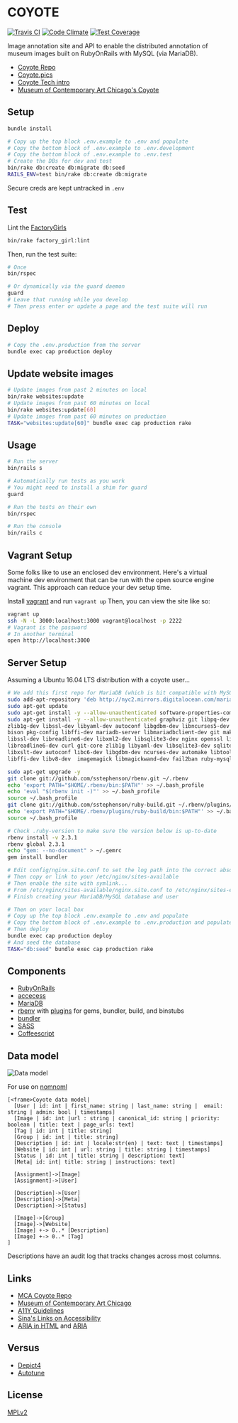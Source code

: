 COYOTE
====

[![Travis CI](https://travis-ci.org/coyote-team/coyote.svg?branch=master)](https://travis-ci.org/coyote-team/coyote)
[![Code Climate](https://codeclimate.com/github/coyote-team/coyote/badges/gpa.svg)](https://codeclimate.com/github/coyote-team/coyote)
[![Test Coverage](https://codeclimate.com/github/coyote-team/coyote/badges/coverage.svg)](https://codeclimate.com/github/coyote-team/coyote/coverage)


Image annotation site and API to enable the distributed annotation of museum images built on RubyOnRails with MySQL (via MariaDB). 

- [Coyote Repo](http://github.com/coyote-team/coyote)
- [Coyote.pics](https://coyote.pics/)
- [Coyote Tech intro](https://github.com/coyote-team/coyote/blob/master/app/views/pages/_intro.md)
- [Museum of Contemporary Art Chicago's Coyote](http://coyote.mcachicago.org)

## Setup

```bash
bundle install

# Copy up the top block .env.example to .env and populate
# Copy the bottom block of .env.example to .env.development
# Copy the bottom block of .env.example to .env.test
# Create the DBs for dev and test
bin/rake db:create db:migrate db:seed
RAILS_ENV=test bin/rake db:create db:migrate
```

Secure creds are kept untracked in `.env`

## Test

Lint the [FactoryGirls](https://github.com/thoughtbot/factory_girl)

```bash
bin/rake factory_girl:lint

```

Then, run the test suite:

```bash
# Once
bin/rspec

# Or dynamically via the guard daemon
guard
# Leave that running while you develop
# Then press enter or update a page and the test suite will run

```

## Deploy

```bash
# Copy the .env.production from the server
bundle exec cap production deploy
```

## Update website images

```bash
# Update images from past 2 minutes on local
bin/rake websites:update
# Update images from past 60 minutes on local
bin/rake websites:update[60]
# Update images from past 60 minutes on production
TASK="websites:update[60]" bundle exec cap production rake

```

## Usage 

```bash
# Run the server
bin/rails s

# Automatically run tests as you work
# You might need to install a shim for guard
guard

# Run the tests on their own
bin/rspec

# Run the console
bin/rails c
```

## Vagrant Setup

Some folks like to use an enclosed dev environment.  Here's a virtual machine dev environment that can be run with the open source engine vagrant. This approach can reduce your dev setup time.

Install [vagrant](https://www.vagrantup.com/downloads.html) and run `vagrant up`  Then, you can view the site like so:

```bash
vagrant up
ssh -N -L 3000:localhost:3000 vagrant@localhost -p 2222 
# Vagrant is the password
# In another terminal
open http://localhost:3000
```

## Server Setup

Assuming a Ubuntu 16.04 LTS distribution with a coyote user...

```bash
# We add this first repo for MariaDB (which is bit compatible with MySQL) 
sudo add-apt-repository 'deb http://nyc2.mirrors.digitalocean.com/mariadb/repo/10.0/ubuntu xenial main'
sudo apt-get update
sudo apt-get install -y --allow-unauthenticated software-properties-common
sudo apt-get install -y --allow-unauthenticated graphviz git libpq-dev gawk build-essential libreadline6-dev \
zlib1g-dev libssl-dev libyaml-dev autoconf libgdbm-dev libncurses5-dev automake libtool \
bison pkg-config libffi-dev mariadb-server libmariadbclient-dev git make gcc zlib1g-dev \
libssl-dev libreadline6-dev libxml2-dev libsqlite3-dev nginx openssl libreadline6 \
libreadline6-dev curl git-core zlib1g libyaml-dev libsqlite3-dev sqlite3 libxml2-dev \
libxslt-dev autoconf libc6-dev libgdbm-dev ncurses-dev automake libtool pkg-config \
libffi-dev libv8-dev  imagemagick libmagickwand-dev fail2ban ruby-mysql screen

sudo apt-get upgrade -y
git clone git://github.com/sstephenson/rbenv.git ~/.rbenv
echo 'export PATH="$HOME/.rbenv/bin:$PATH"' >> ~/.bash_profile
echo 'eval "$(rbenv init -)"' >> ~/.bash_profile
source ~/.bash_profile
git clone git://github.com/sstephenson/ruby-build.git ~/.rbenv/plugins/ruby-build
echo 'export PATH="$HOME/.rbenv/plugins/ruby-build/bin:$PATH"' >> ~/.bash_profile
source ~/.bash_profile

# Check .ruby-version to make sure the version below is up-to-date
rbenv install -v 2.3.1
rbenv global 2.3.1
echo "gem: --no-document" > ~/.gemrc
gem install bundler

# Edit config/nginx.site.conf to set the log path into the correct absolute path
# Then copy or link to your /etc/nginx/sites-available
# Then enable the site with symlink...
# From /etc/nginx/sites-available/nginx.site.conf to /etc/nginx/sites-enabled/nginx.site.conf
# Finish creating your MariaDB/MySQL database and user

# Then on your local box 
# Copy up the top block .env.example to .env and populate
# Copy the bottom block of .env.example to .env.production and populate
# Then deploy
bundle exec cap production deploy
# And seed the database
TASK="db:seed" bundle exec cap production rake

```

## Components

- [RubyOnRails](http://rubyonrails.org/)
- [accecess](http://lukyvj.github.io/accecss/)
- [MariaDB](https://mariadb.org/) 
- [rbenv](http://rbenv.org/) with [plugins](https://github.com/sstephenson/rbenv/wiki/Plugins) for gems, bundler, build, and binstubs
- [bundler](http://bundler.io/)
- [SASS](http://sass-lang.com/)
- [Coffeescript](http://coffeescript.org/)

## Data model

![Data model](datamodel.png)

For use on [nomnoml](http://www.nomnoml.com/)

```
[<frame>Coyote data model|
  [User | id: int | first_name: string | last_name: string |  email: string | admin: bool | timestamps]
  [Image | id: int |url : string | canonical_id: string | priority: boolean | title: text | page_urls: text]
  [Tag | id: int | title: string]
  [Group | id: int | title: string]
  [Description | id: int | locale:str(en) | text: text | timestamps]
  [Website | id: int | url: string | title: string | timestamps]
  [Status | id: int | title: string | description: text]
  [Meta| id: int| title: string | instructions: text]

  [Assignment]->[Image]
  [Assignment]->[User]

  [Description]->[User]
  [Description]->[Meta]
  [Description]->[Status]

  [Image]->[Group]
  [Image]->[Website]
  [Image] +-> 0..* [Description]
  [Image] +-> 0..* [Tag]
]
```

Descriptions have an audit log that tracks changes across most columns.
 
## Links

- [MCA Coyote Repo](https://github.com/mcachicago/coyote)
- [Museum of Contemporary Art Chicago](http://www2.mcachicago.org/) 
- [A11Y Guidelines](http://a11yproject.com/)
- [Sina's Links on Accessibility](http://www.sinabahram.com/resources.php)
- [ARIA in HTML](http://rawgit.com/w3c/aria-in-html/master/index.html) and [ARIA](http://www.w3.org/TR/wai-aria/states_and_properties#global_states)

## Versus
- [Depict4](http://depictfor.us/)
- [Autotune](https://github.com/voxmedia/autotune/)

## License
[MPLv2](http://choosealicense.com/licenses/mpl-2.0/#)
